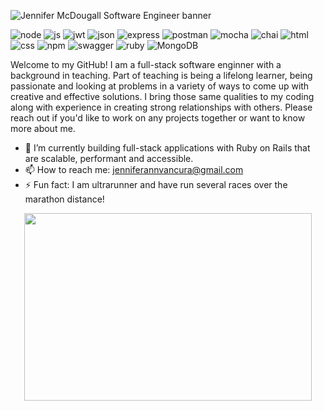 ![Jennifer McDougall Software Engineer banner](https://i.pinimg.com/originals/90/69/13/9069132feb25230c4b6b523678c01c11.png)

![node](https://img.shields.io/badge/Node%20js-339933?style=for-the-badge&logo=nodedotjs&logoColor=white)
![js](https://img.shields.io/badge/JavaScript-323330?style=for-the-badge&logo=javascript&logoColor=F7DF1E)
![jwt](https://img.shields.io/badge/JWT-000000?style=for-the-badge&logo=JSON%20web%20tokens&logoColor=white)
![json]( 	https://img.shields.io/badge/json-5E5C5C?style=for-the-badge&logo=json&logoColor=white)
![express](https://img.shields.io/badge/Express%20js-000000?style=for-the-badge&logo=express&logoColor=white)
![postman](https://img.shields.io/badge/Postman-FF6C37?style=for-the-badge&logo=Postman&logoColor=white)
![mocha](https://img.shields.io/badge/Mocha-8D6748?style=for-the-badge&logo=Mocha&logoColor=white)
![chai](https://img.shields.io/badge/chai-A30701?style=for-the-badge&logo=chai&logoColor=white)
![html](https://img.shields.io/badge/HTML5-E34F26?style=for-the-badge&logo=html5&logoColor=white)
![css](https://img.shields.io/badge/CSS3-1572B6?style=for-the-badge&logo=css3&logoColor=white)
![npm](https://img.shields.io/badge/npm-CB3837?style=for-the-badge&logo=npm&logoColor=white)
![swagger](https://img.shields.io/badge/Swagger-85EA2D?style=for-the-badge&logo=Swagger&logoColor=white)
![ruby](https://img.shields.io/badge/Ruby_on_Rails-CC0000?style=for-the-badge&logo=ruby-on-rails&logoColor=white)
![MongoDB](https://img.shields.io/badge/MongoDB-%234ea94b.svg?style=for-the-badge&logo=mongodb&logoColor=white)

Welcome to my GitHub! I am a full-stack software enginner with a background in teaching. Part of teaching is being a lifelong learner, being passionate and looking at problems in a variety of ways to come up with creative and effective solutions. I bring those same qualities to my coding along with experience in creating strong relationships with others. Please reach out if you'd like to work on any projects together or want to know more about me.   


- 🌱 I’m currently building full-stack applications with Ruby on Rails that are scalable, performant and accessible. 
- 📫 How to reach me: jenniferannvancura@gmail.com
- ⚡ Fun fact: I am ultrarunner and have run several races over the marathon distance! 


<p align="center">
 <img width="460" height="300" src="https://github-readme-stats.vercel.app/api/top-langs/?username=JenMcD-star">

 </p>


